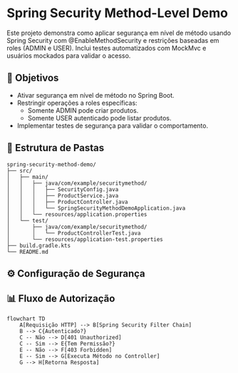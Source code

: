 # Spring Security Method-Level Demo

Este projeto demonstra como aplicar segurança em nível de método usando Spring Security com @EnableMethodSecurity e restrições baseadas em roles (ADMIN e USER).
Inclui testes automatizados com MockMvc e usuários mockados para validar o acesso.

## 📌 Objetivos

- Ativar segurança em nível de método no Spring Boot.
- Restringir operações a roles específicas:
   - Somente ADMIN pode criar produtos.
   - Somente USER autenticado pode listar produtos.
- Implementar testes de segurança para validar o comportamento.

## 📂 Estrutura de Pastas

```text
spring-security-method-demo/
├── src/
│   ├── main/
│   │   ├── java/com/example/securitymethod/
│   │   │   ├── SecurityConfig.java
│   │   │   ├── ProductService.java
│   │   │   ├── ProductController.java
│   │   │   └── SpringSecurityMethodDemoApplication.java
│   │   └── resources/application.properties
│   └── test/
│       ├── java/com/example/securitymethod/
│       │   └── ProductControllerTest.java
│       └── resources/application-test.properties
├── build.gradle.kts
└── README.md
```

## ⚙️ Configuração de Segurança

## 📊 Fluxo de Autorização

```mermaid
flowchart TD
    A[Requisição HTTP] --> B[Spring Security Filter Chain]
    B --> C{Autenticado?}
    C -- Não --> D[401 Unauthorized]
    C -- Sim --> E{Tem Permissão?}
    E -- Não --> F[403 Forbidden]
    E -- Sim --> G[Executa Método no Controller]
    G --> H[Retorna Resposta]

```

